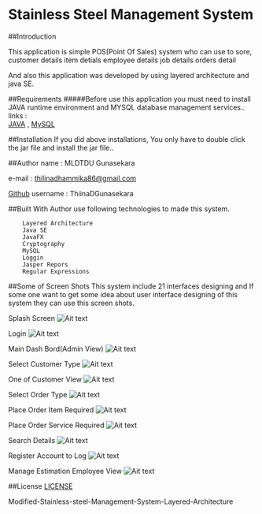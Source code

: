 # Stainless Steel Management System 

##Introduction

This application is simple POS(Point Of Sales) system who can use to sore,
        customer details 
        item detials
        employee details
        job details
        orders detail 
        
And also this application was developed by using layered architecture and java SE.

##Requirements
#####Before use this application you must need to install JAVA runtime environment and MYSQL database management services..
links :  
    [JAVA](https://www.oracle.com/technetwork/java/javase/downloads/jdk8-downloads-2133151.html) ,
    [MySQL](https://www.mysql.com/)


##Installation
If you did above installations, You only have to double click the jar file and install the jar file..

##Author
name  : MLDTDU Gunasekara

e-mail : thilinadhammika86@gmail.com

[Github](https://github.com/ThilinaDGunasekara) username : ThiinaDGunasekara


##Built With
Author use following technologies to made this system.

        Layered Architecture
        Java SE
        JavaFX
        Cryptography
        MySQL
        Loggin
        Jasper Repors
        Regular Expressions

##Some of Screen Shots
This system include 21 interfaces designing and If some one want to get some idea about user interface designing of this system they can use this screen shots.

Splash Screen
![Ait text](project-image/IMG_20191203_025652.JPG)

Login
![Ait text](project-image/IMG_20191203_041346.JPG)

Main Dash Bord(Admin View)
![Ait text](project-image/IMG_20191203_030005.JPG)

Select Customer Type
![Ait text](project-image/IMG_20191203_030134.JPG)

One of Customer View
![Ait text](project-image/IMG_20191203_025510.JPG)

Select Order Type
![Ait text](project-image/IMG_20191203_025826.JPG)

Place Order Item Required
![Ait text](project-image/IMG_20191203_041418.JPG)

Place Order Service Required
![Ait text](project-image/IMG_20191203_041503.JPG)

Search Details
![Ait text](project-image/IMG_20191203_025605.JPG)

Register Account to Log
![Ait text](project-image/IMG_20191203_025748.JPG)

Manage Estimation Employee View
![Ait text](project-image/IMG_20191203_030209.JPG)

##License
[LICENSE](LICENSE)

Modified-Stainless-steel-Management-System-Layered-Architecture
